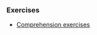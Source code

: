 ### Exercises

- [Comprehension exercises](https://github.com/MarianeAlgayer/9.3-content-async-test)
